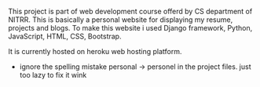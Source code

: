This project is part of web development course offerd by CS department of NITRR.
This is basically a personal website for displaying my resume, projects and blogs.
To make this website i used Django framework, Python, JavaScript, HTML, CSS, Bootstrap.

It is currently hosted on heroku web hosting platform.

* ignore the spelling mistake personal -> personel in the project files. just too lazy to fix it wink
